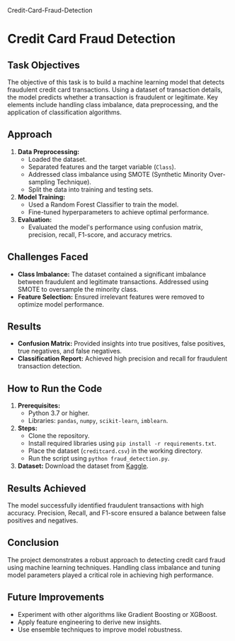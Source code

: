 Credit-Card-Fraud-Detection
        <h1>Credit Card Fraud Detection</h1>
<h2>Task Objectives</h2>
        <p>The objective of this task is to build a machine learning model that detects fraudulent credit card transactions. Using a dataset of transaction details, the model predicts whether a transaction is fraudulent or legitimate. Key elements include handling class imbalance, data preprocessing, and the application of classification algorithms.</p>

<h2>Approach</h2>
        <ol>
            <li><strong>Data Preprocessing:</strong>
                <ul>
                    <li>Loaded the dataset.</li>
                    <li>Separated features and the target variable (<code>Class</code>).</li>
                    <li>Addressed class imbalance using SMOTE (Synthetic Minority Over-sampling Technique).</li>
                    <li>Split the data into training and testing sets.</li>
                </ul>
            </li>
            <li><strong>Model Training:</strong>
                <ul>
                    <li>Used a Random Forest Classifier to train the model.</li>
                    <li>Fine-tuned hyperparameters to achieve optimal performance.</li>
                </ul>
            </li>
            <li><strong>Evaluation:</strong>
                <ul>
                    <li>Evaluated the model's performance using confusion matrix, precision, recall, F1-score, and accuracy metrics.</li>
                </ul>
            </li>
        </ol>

<h2>Challenges Faced</h2>
        <ul>
            <li><strong>Class Imbalance:</strong> The dataset contained a significant imbalance between fraudulent and legitimate transactions. Addressed using SMOTE to oversample the minority class.</li>
            <li><strong>Feature Selection:</strong> Ensured irrelevant features were removed to optimize model performance.</li>
        </ul>

<h2>Results</h2>
        <ul>
            <li><strong>Confusion Matrix:</strong> Provided insights into true positives, false positives, true negatives, and false negatives.</li>
            <li><strong>Classification Report:</strong> Achieved high precision and recall for fraudulent transaction detection.</li>
        </ul>

<h2>How to Run the Code</h2>
        <ol>
            <li><strong>Prerequisites:</strong>
                <ul>
                    <li>Python 3.7 or higher.</li>
                    <li>Libraries: <code>pandas</code>, <code>numpy</code>, <code>scikit-learn</code>, <code>imblearn</code>.</li>
                </ul>
            </li>
            <li><strong>Steps:</strong>
                <ul>
                    <li>Clone the repository.</li>
                    <li>Install required libraries using <code>pip install -r requirements.txt</code>.</li>
                    <li>Place the dataset (<code>creditcard.csv</code>) in the working directory.</li>
                    <li>Run the script using <code>python fraud_detection.py</code>.</li>
                </ul>
            </li>
            <li><strong>Dataset:</strong> Download the dataset from <a href="https://www.kaggle.com/datasets/mlg-ulb/creditcardfraud">Kaggle</a>.</li>
        </ol>

<h2>Results Achieved</h2>
        <p>The model successfully identified fraudulent transactions with high accuracy. Precision, Recall, and F1-score ensured a balance between false positives and negatives.</p>

<h2>Conclusion</h2>
        <p>The project demonstrates a robust approach to detecting credit card fraud using machine learning techniques. Handling class imbalance and tuning model parameters played a critical role in achieving high performance.</p>

<h2>Future Improvements</h2>
        <ul>
            <li>Experiment with other algorithms like Gradient Boosting or XGBoost.</li>
            <li>Apply feature engineering to derive new insights.</li>
            <li>Use ensemble techniques to improve model robustness.</li>
        </ul>

      

</body>
</html>

